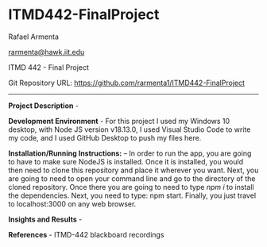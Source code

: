 # ITMD442-FinalProject
Rafael Armenta

rarmenta@hawk.iit.edu

ITMD 442 - Final Project

Git Repository URL: https://github.com/rarmenta1/ITMD442-FinalProject

----

**Project Description** - 

**Development Environment** - For this project I used my Windows 10 desktop, with Node JS version v18.13.0, I used Visual Studio Code to write my code, and I used GitHub Desktop to push my files here.

**Installation/Running Instructions:** – In order to run the app, you are going to have to make sure NodeJS is installed. Once it is installed, you would then need to clone this repository and place it wherever you want. Next, you are going to need to open your command line and go to the directory of the cloned repository. Once there you are going to need to type *npm i* to install the dependencies. Next, you need to type: npm start. Finally, you just travel to localhost:3000 on any web browser.

**Insights and Results** - 

**References** - ITMD-442 blackboard recordings
